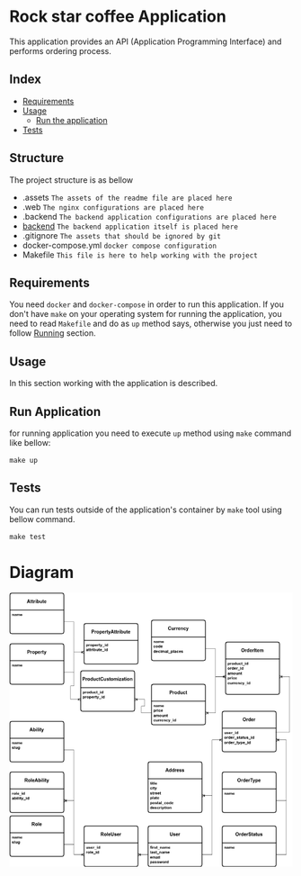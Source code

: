 # Rock star coffee Application

This application provides an API (Application Programming Interface) and 
performs ordering process.

## Index

* [Requirements](#requirements)
* [Usage](#usage)
  * [Run the application](#run-application)
* [Tests](#tests)

## Structure

The project structure is as bellow

- .assets `The assets of the readme file are placed here`
- .web `The nginx configurations are placed here`
- .backend `The backend application configurations are placed here`
- [backend](./backend) `The backend application itself is placed here`
- .gitignore `The assets that should be ignored by git`
- docker-compose.yml `docker compose configuration`
- Makefile `This file is here to help working with the project`

## Requirements

You need `docker` and `docker-compose` in order to run this application.
If you don't have `make` on your operating system for running the application,
you need to read `Makefile` and do as `up` method says, otherwise you just need
to follow [Running](#run-application) section.

## Usage

In this section working with the application is described.

## Run Application

for running application you need to execute `up` method using `make` command
like bellow:

```shell
make up
```

## Tests

You can run tests outside of the application's container by `make` tool using
bellow command.

```shell
make test
```

# Diagram

![Rock star coffee database diagram](.assets/rock-star-coffee.png)
